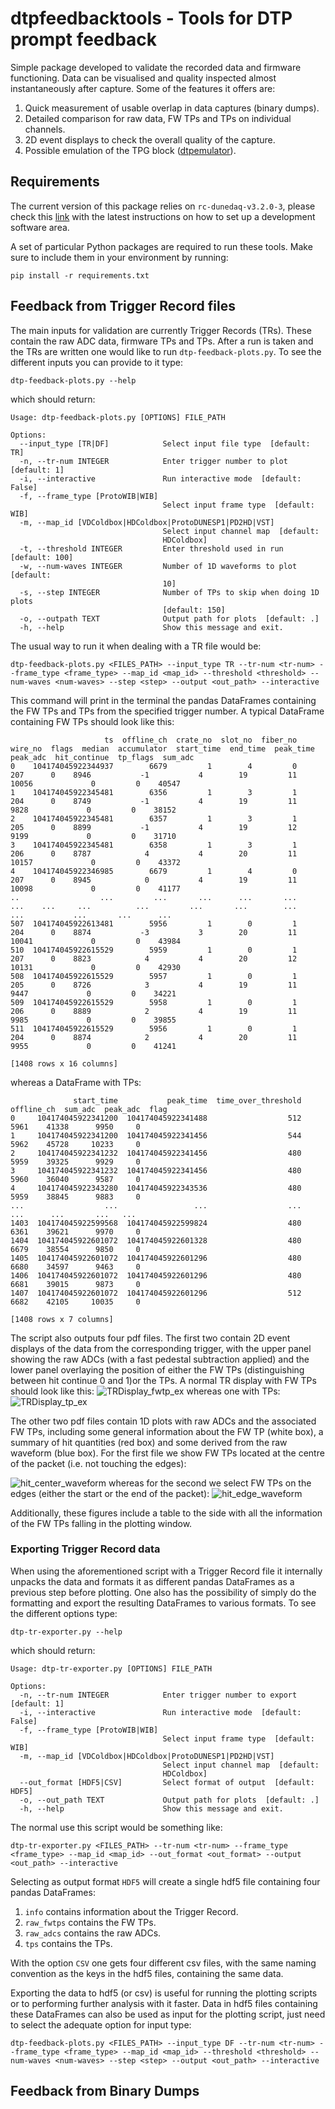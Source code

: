 # dtpfeedbacktools - Tools for DTP prompt feedback

Simple package developed to validate the recorded data and firmware functioning. Data can be visualised and quality inspected almost instantaneously after capture. Some of the features it offers are:

1. Quick measurement of usable overlap in data captures (binary dumps).
2. Detailed comparison for raw data, FW TPs and TPs on individual channels.
3. 2D event displays to check the overall quality of the capture.
4. Possible emulation of the TPG block ([dtpemulator](https://github.com/DUNE-DAQ/dtpemulator)).

## Requirements

The current version of this package relies on `rc-dunedaq-v3.2.0-3`, please check this [link](https://github.com/DUNE-DAQ/daqconf/wiki/Instructions-for-setting-up-a-development-software-area) with the latest instructions on how to set up a development software area.

A set of particular Python packages are required to run these tools. Make sure to include them in your environment by running:
```
pip install -r requirements.txt
```

## Feedback from Trigger Record files

The main inputs for validation are currently Trigger Records (TRs). These contain the raw ADC data, firmware TPs and TPs. After a run is taken and the TRs are written one would like to run `dtp-feedback-plots.py`. To see the different inputs you can provide to it type:
```
dtp-feedback-plots.py --help
```
which should return:
```
Usage: dtp-feedback-plots.py [OPTIONS] FILE_PATH

Options:
  --input_type [TR|DF]            Select input file type  [default: TR]
  -n, --tr-num INTEGER            Enter trigger number to plot  [default: 1]
  -i, --interactive               Run interactive mode  [default: False]
  -f, --frame_type [ProtoWIB|WIB]
                                  Select input frame type  [default: WIB]
  -m, --map_id [VDColdbox|HDColdbox|ProtoDUNESP1|PD2HD|VST]
                                  Select input channel map  [default:
                                  HDColdbox]
  -t, --threshold INTEGER         Enter threshold used in run  [default: 100]
  -w, --num-waves INTEGER         Number of 1D waveforms to plot  [default:
                                  10]
  -s, --step INTEGER              Number of TPs to skip when doing 1D plots
                                  [default: 150]
  -o, --outpath TEXT              Output path for plots  [default: .]
  -h, --help                      Show this message and exit.
```

The usual way to run it when dealing with a TR file would be:
```
dtp-feedback-plots.py <FILES_PATH> --input_type TR --tr-num <tr-num> --frame_type <frame_type> --map_id <map_id> --threshold <threshold> --num-waves <num-waves> --step <step> --output <out_path> --interactive
```

This command will print in the terminal the pandas DataFrames containing the FW TPs and TPs from the specified trigger number. A typical DataFrame containing FW TPs should look like this:
```
                     ts  offline_ch  crate_no  slot_no  fiber_no  wire_no  flags  median  accumulator  start_time  end_time  peak_time  peak_adc  hit_continue  tp_flags  sum_adc
0    104174045922344937        6679         1        4         0      207      0    8946           -1           4        19         11     10056             0         0    40547
1    104174045922345481        6356         1        3         1      204      0    8749           -1           4        19         11      9828             0         0    38152
2    104174045922345481        6357         1        3         1      205      0    8899           -1           4        19         12      9199             0         0    31710
3    104174045922345481        6358         1        3         1      206      0    8787            4           4        20         11     10157             0         0    43372
4    104174045922346985        6679         1        4         0      207      0    8945            0           4        19         11     10098             0         0    41177
..                  ...         ...       ...      ...       ...      ...    ...     ...          ...         ...       ...        ...       ...           ...       ...      ...
507  104174045922613481        5956         1        0         1      204      0    8874           -3           3        20         11     10041             0         0    43984
510  104174045922615529        5959         1        0         1      207      0    8823            4           4        20         12     10131             0         0    42930
508  104174045922615529        5957         1        0         1      205      0    8726            3           4        19         11      9447             0         0    34221
509  104174045922615529        5958         1        0         1      206      0    8889            2           4        19         11      9985             0         0    39855
511  104174045922615529        5956         1        0         1      204      0    8874            2           4        20         11      9955             0         0    41241

[1408 rows x 16 columns]
```
whereas a DataFrame with TPs:
```
              start_time           peak_time  time_over_threshold  offline_ch  sum_adc  peak_adc  flag
0     104174045922341200  104174045922341488                  512        5961    41338      9950     0
1     104174045922341200  104174045922341456                  544        5962    45728     10233     0
2     104174045922341232  104174045922341456                  480        5959    39325      9929     0
3     104174045922341232  104174045922341456                  480        5960    36040      9587     0
4     104174045922343280  104174045922343536                  480        5959    38845      9883     0
...                  ...                 ...                  ...         ...      ...       ...   ...
1403  104174045922599568  104174045922599824                  480        6361    39621      9970     0
1404  104174045922601072  104174045922601328                  480        6679    38554      9850     0
1405  104174045922601072  104174045922601296                  480        6680    34597      9463     0
1406  104174045922601072  104174045922601296                  480        6681    39015      9873     0
1407  104174045922601072  104174045922601296                  512        6682    42105     10035     0

[1408 rows x 7 columns]
```

The script also outputs four pdf files. The first two contain 2D event displays of the data from the corresponding trigger, with the upper panel showing the raw ADCs (with a fast pedestal subtraction applied) and the lower panel overlaying the position of either the FW TPs (distinguishing between hit continue 0 and 1)or the TPs. A normal TR display with FW TPs should look like this:
![TRDisplay_fwtp_ex](https://user-images.githubusercontent.com/73996651/199078780-ac260b4e-d426-4096-b2cd-b6a06236372f.png)
whereas one with TPs:
![TRDisplay_tp_ex](https://user-images.githubusercontent.com/73996651/199080057-b9940539-4ac3-405d-b254-33260a2012d0.png)

The other two pdf files contain 1D plots with raw ADCs and the associated FW TPs, including some general information about the FW TP (white box), a summary of hit quantities (red box) and some derived from the raw waveform (blue box). For the first file we show FW TPs located at the centre of the packet (i.e. not touching the edges):

![hit_center_waveform](https://user-images.githubusercontent.com/73996651/199191039-3ede06a4-c195-4961-9ebf-172591de9797.png)
whereas for the second we select FW TPs on the edges (either the start or the end of the packet):
![hit_edge_waveform](https://user-images.githubusercontent.com/73996651/199191213-5315d06b-de96-4752-bac3-495028057200.png)

Additionally, these figures include a table to the side with all the information of the FW TPs falling in the plotting window.

### Exporting Trigger Record data

When using the aforementioned script with a Trigger Record file it internally unpacks the data and formats it as different pandas DataFrames as a previous step before plotting. One also has the possibility of simply do the formatting and export the resulting DataFrames to various formats. To see the different options type:
```
dtp-tr-exporter.py --help
```
which should return:
```
Usage: dtp-tr-exporter.py [OPTIONS] FILE_PATH

Options:
  -n, --tr-num INTEGER            Enter trigger number to export  [default: 1]
  -i, --interactive               Run interactive mode  [default: False]
  -f, --frame_type [ProtoWIB|WIB]
                                  Select input frame type  [default: WIB]
  -m, --map_id [VDColdbox|HDColdbox|ProtoDUNESP1|PD2HD|VST]
                                  Select input channel map  [default:
                                  HDColdbox]
  --out_format [HDF5|CSV]         Select format of output  [default: HDF5]
  -o, --out_path TEXT             Output path for plots  [default: .]
  -h, --help                      Show this message and exit.
```

The normal use this script would be something like:
```
dtp-tr-exporter.py <FILES_PATH> --tr-num <tr-num> --frame_type <frame_type> --map_id <map_id> --out_format <out_format> --output <out_path> --interactive
```

Selecting as output format `HDF5` will create a single hdf5 file containing four pandas DataFrames:
1. `info` contains information about the Trigger Record.
2. `raw_fwtps` contains the FW TPs.
3. `raw_adcs` contains the raw ADCs.
4. `tps` contains the TPs.

With the option `CSV` one gets four different csv files, with the same naming convention as the keys in the hdf5 files, containing the same data.

Exporting the data to hdf5 (or csv) is useful for running the plotting scripts or to performing further analysis with it faster. Data in hdf5 files containing these DataFrames can also be used as input for the plotting script, just need to select the adequate option for input type:
```
dtp-feedback-plots.py <FILES_PATH> --input_type DF --tr-num <tr-num> --frame_type <frame_type> --map_id <map_id> --threshold <threshold> --num-waves <num-waves> --step <step> --output <out_path> --interactive
```

## Feedback from Binary Dumps